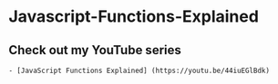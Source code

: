 # Javascript-Functions-Explained

## Check out my YouTube series
    - [JavaScript Functions Explained] (https://youtu.be/44iuEGlBdk)

